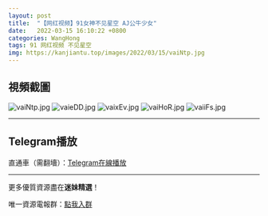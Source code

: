 ```yaml
---
layout: post
title:  "【网红视频】91女神不见星空 AJ公牛少女"
date:   2022-03-15 16:10:22 +0800
categories: WangHong
tags: 91 网红视频 不见星空
img: https://kanjiantu.top/images/2022/03/15/vaiNtp.jpg
---
```



## 視頻截圖

![vaiNtp.jpg](https://kanjiantu.top/images/2022/03/15/vaiNtp.jpg)
![vaieDD.jpg](https://kanjiantu.top/images/2022/03/15/vaieDD.jpg)
![vaixEv.jpg](https://kanjiantu.top/images/2022/03/15/vaixEv.jpg)
![vaiHoR.jpg](https://kanjiantu.top/images/2022/03/15/vaiHoR.jpg)
![vaiiFs.jpg](https://kanjiantu.top/images/2022/03/15/vaiiFs.jpg)

* * *
## Telegram播放

直通車（需翻墻）：[Telegram在線播放](https://t.me/mimeijingxuan/43)

* * *
更多優質資源盡在**迷妹精選**！

唯一資源電報群：[點我入群](https://t.me/mimeijingxuan)


